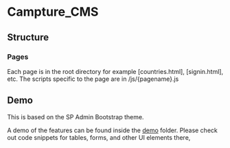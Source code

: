 # Campture_CMS

## Structure

### Pages

Each page is in the root directory for example [countries.html], [signin.html], etc.
The scripts specific to the page are in /js/{pagename}.js

## Demo
This is based on the SP Admin Bootstrap theme.

A demo of the features can be found inside the [demo](demo) folder. Please check out code snippets for tables,
forms, and other UI elements there,

